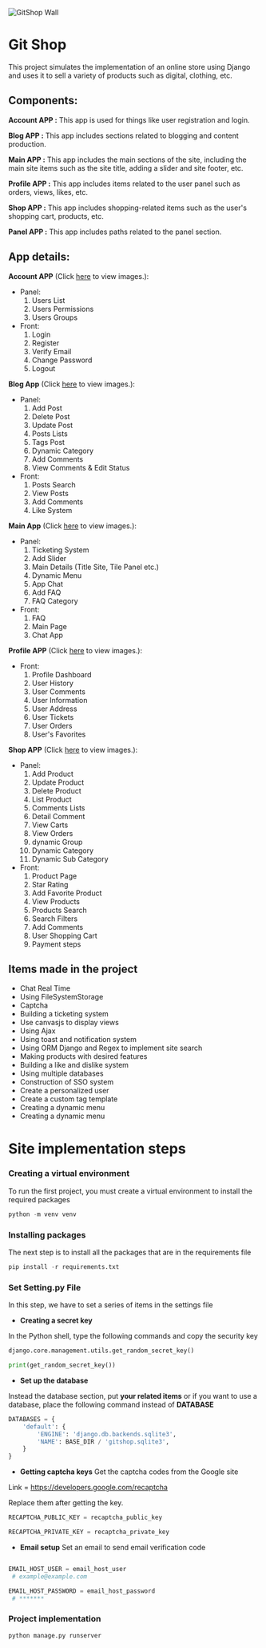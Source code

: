 ![GitShop Wall](https://github.com/mojikarimi/gitshop/tree/master/Media/Wallpaper/image1.png)
# Git Shop


This project simulates the implementation of an online store using Django and uses it to sell a variety of products such as digital, clothing, etc.




## Components:
  
**Account APP :** This app is used for things like user registration and login.

**Blog APP :** This app includes sections related to blogging and content production.

**Main APP :** This app includes the main sections of the site, including the main site items such as the site title, adding a slider and site footer, etc.

**Profile APP :** This app includes items related to the user panel such as orders, views, likes, etc.

**Shop APP :** This app includes shopping-related items such as the user's shopping cart, products, etc.

**Panel APP :** This app includes paths related to the panel section.

## App details:

**Account APP** (Click [here](https://github.com/mojikarimi/gitshop/tree/master/Media/ImagesApp/Account) to view images.):  
* Panel:
  1. Users List
  2. Users Permissions
  3. Users Groups
* Front:
  1. Login
  2. Register
  3. Verify Email
  4. Change Password
  5. Logout

**Blog App** (Click [here](https://github.com/mojikarimi/gitshop/tree/master/Media/ImagesApp/Blog) to view images.): 
* Panel:
  1. Add Post
  2. Delete Post
  3. Update Post
  4. Posts Lists
  5. Tags Post
  6. Dynamic Category
  7. Add Comments
  8. View Comments & Edit Status
* Front:
  1. Posts Search
  2. View Posts
  3. Add Comments
  4. Like System

**Main App** (Click [here](https://github.com/mojikarimi/gitshop/tree/master/Media/ImagesApp/Main) to view images.): 
* Panel:
  1. Ticketing System
  2. Add Slider
  3. Main Details (Title Site, Tile Panel etc.)
  4. Dynamic Menu
  5. App Chat
  6. Add FAQ
  7. FAQ Category
* Front:
  1. FAQ
  2. Main Page
  3. Chat App

**Profile APP** (Click [here](https://github.com/mojikarimi/gitshop/tree/master/Media/ImagesApp/Profile) to view images.):
* Front:
  1. Profile Dashboard
  2. User History
  3. User Comments
  4. User Information
  5. User Address
  6. User Tickets
  7. User Orders
  8. User's Favorites

**Shop APP** (Click [here](https://github.com/mojikarimi/gitshop/tree/master/Media/ImagesApp/Shop) to view images.):
* Panel:
  1. Add Product
  2. Update Product
  3. Delete Product
  4. List Product
  5. Comments Lists
  6. Detail Comment
  7. View Carts
  8. View Orders
  9. dynamic Group
  10. Dynamic Category
  11. Dynamic Sub Category
* Front:
  1. Product Page
  2. Star Rating
  3. Add Favorite Product
  4. View Products
  5. Products Search
  6. Search Filters
  7. Add Comments
  8. User Shopping Cart
  9. Payment steps



## Items made in the project
- Chat Real Time
- Using FileSystemStorage
- Captcha
- Building a ticketing system
- Use canvasjs to display views
- Using Ajax
- Using toast and notification system
- Using ORM Django and Regex to implement site search
- Making products with desired features
- Building a like and dislike system
- Using multiple databases
- Construction of SSO system
- Create a personalized user
- Create a custom tag template
- Creating a dynamic menu
- Creating a dynamic menu



# Site implementation steps
### Creating a virtual environment

To run the first project, you must create a virtual environment to install the required packages

```python
python -m venv venv
```
### Installing packages
The next step is to install all the packages that are in the requirements file

```python
pip install -r requirements.txt
```
### Set Setting.py File
In this step, we have to set a series of items in the settings file

- **Creating a secret key**

In the Python shell, type the following commands and copy the security key


```python
django.core.management.utils.get_random_secret_key()

print(get_random_secret_key())
```

- **Set up the database**

Instead the database section, put **your related items** or if you want to use a database, place the following command instead of **DATABASE**

```python
DATABASES = {
    'default': {
        'ENGINE': 'django.db.backends.sqlite3',
        'NAME': BASE_DIR / 'gitshop.sqlite3',
    }
}
```

- **Getting captcha keys**
Get the captcha codes from the Google site

Link = https://developers.google.com/recaptcha

Replace them after getting the key.

```python
RECAPTCHA_PUBLIC_KEY = recaptcha_public_key

RECAPTCHA_PRIVATE_KEY = recaptcha_private_key

```
- **Email setup**
Set an email to send email verification code

```python

EMAIL_HOST_USER = email_host_user
 # example@example.com

EMAIL_HOST_PASSWORD = email_host_password
 # *******

```
### Project implementation

```python
python manage.py runserver
```